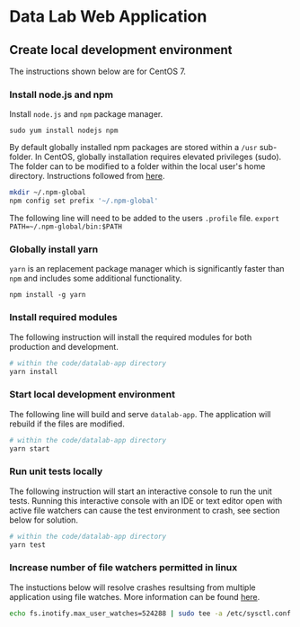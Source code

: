# Data Lab Web Application

## Create local development environment

The instructions shown below are for CentOS 7.

### Install node.js and npm

Install `node.js` and `npm` package manager.

`sudo yum install nodejs npm`

By default globally installed npm packages are stored within a `/usr`
sub-folder. In CentOS, globally installation requires elevated privileges
(sudo). The folder can to be modified to a folder within the local user's
home directory. Instructions followed from
[here](https://docs.npmjs.com/getting-started/fixing-npm-permissions).

```bash
mkdir ~/.npm-global
npm config set prefix '~/.npm-global'
```

The following line will need to be added to the users `.profile` file.
`export PATH=~/.npm-global/bin:$PATH`

### Globally install yarn

`yarn` is an replacement package manager which is significantly faster
than `npm` and includes some additional functionality.

`npm install -g yarn`

### Install required modules

The following instruction will install the required modules for both
production and development.

```bash
# within the code/datalab-app directory
yarn install
```

### Start local development environment

The following line will build and serve `datalab-app`. The application will rebuild if
the files are modified.

```bash
# within the code/datalab-app directory
yarn start
```

### Run unit tests locally

The following instruction will start an interactive console to run the unit
tests. Running this interactive console with an IDE or text editor open with
active file watchers can cause the test environment to crash, see section
below for solution.

```bash
# within the code/datalab-app directory
yarn test
```

### Increase number of file watchers permitted in linux

The instuctions below will resolve crashes resultsing from multiple
application using file watches. More information can be found
[here](https://github.com/guard/listen/wiki/Increasing-the-amount-of-inotify-watchers).

```bash
echo fs.inotify.max_user_watches=524288 | sudo tee -a /etc/sysctl.conf && sudo sysctl -p
```
